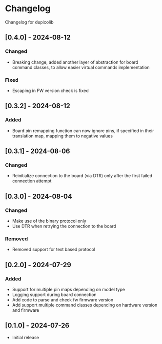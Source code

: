 # Changelog
Changelog for dupicolib

## [0.4.0] - 2024-08-12
### Changed
- Breaking change, added another layer of abstraction for board command classes, to allow easier virtual commands implementation

### Fixed
- Escaping in FW version check is fixed

## [0.3.2] - 2024-08-12
### Added
- Board pin remapping function can now ignore pins, if specified in their translation map, mapping them to negative values

## [0.3.1] - 2024-08-06
### Changed
- Reinitialize connection to the board (via DTR) only after the first failed connection attempt

## [0.3.0] - 2024-08-04
### Changed
- Make use of the binary protocol only
- Use DTR when retrying the connection to the board

### Removed
- Removed support for text based protocol

## [0.2.0] - 2024-07-29

### Added
- Support for multiple pin maps depending on model type
- Logging support during board connection
- Add code to parse and check fw firmware version
- Add support multiple command classes depending on hardware version and firmware

## [0.1.0] - 2024-07-26

- Initial release
